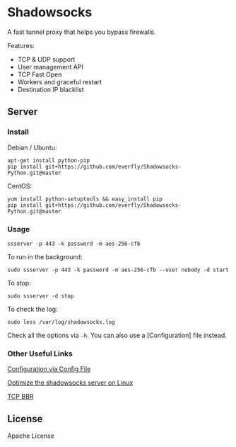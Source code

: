 Shadowsocks
===========

A fast tunnel proxy that helps you bypass firewalls.

Features:
- TCP & UDP support
- User management API
- TCP Fast Open
- Workers and graceful restart
- Destination IP blacklist

Server
------

### Install

Debian / Ubuntu:

    apt-get install python-pip
    pip install git+https://github.com/everfly/Shadowsocks-Python.git@master

CentOS:

    yum install python-setuptools && easy_install pip
    pip install git+https://github.com/everfly/Shadowsocks-Python.git@master


### Usage

    ssserver -p 443 -k password -m aes-256-cfb

To run in the background:

    sudo ssserver -p 443 -k password -m aes-256-cfb --user nobody -d start

To stop:

    sudo ssserver -d stop

To check the log:

    sudo less /var/log/shadowsocks.log

Check all the options via `-h`. You can also use a [Configuration] file
instead.

### Other Useful Links

[Configuration via Config File](https://github.com/shadowsocks/shadowsocks/wiki/Configuration-via-Config-File)

[Optimize the shadowsocks server on Linux](https://shadowsocks.org/en/config/advanced.html)

[TCP BBR](https://github.com/iMeiji/shadowsocks_install/wiki/%E5%BC%80%E5%90%AFTCP-BBR%E6%8B%A5%E5%A1%9E%E6%8E%A7%E5%88%B6%E7%AE%97%E6%B3%95)

License
-------

Apache License
